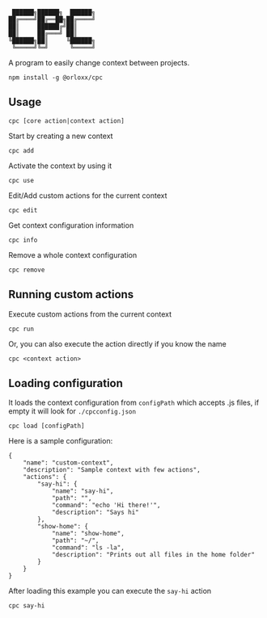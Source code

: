      ██████╗██████╗  ██████╗
    ██╔════╝██╔══██╗██╔════╝
    ██║     ██████╔╝██║
    ██║     ██╔═══╝ ██║
    ╚██████╗██║     ╚██████╗
     ╚═════╝╚═╝      ╚═════╝

A program to easily change context between projects.

    npm install -g @orloxx/cpc

## Usage

    cpc [core action|context action]

Start by creating a new context

    cpc add

Activate the context by using it

    cpc use

Edit/Add custom actions for the current context

    cpc edit

Get context configuration information

    cpc info

Remove a whole context configuration

    cpc remove

## Running custom actions

Execute custom actions from the current context

    cpc run

Or, you can also execute the action directly if you know the name

    cpc <context action>

## Loading configuration

It loads the context configuration from `configPath` which accepts .js files,
if empty it will look for `./cpcconfig.json`

    cpc load [configPath]

Here is a sample configuration:

    {
        "name": "custom-context",
        "description": "Sample context with few actions",
        "actions": {
            "say-hi": {
                "name": "say-hi",
                "path": "",
                "command": "echo 'Hi there!'",
                "description": "Says hi"
            },
            "show-home": {
                "name": "show-home",
                "path": "~/",
                "command": "ls -la",
                "description": "Prints out all files in the home folder"
            }
        }
    }

After loading this example you can execute the `say-hi` action

    cpc say-hi
